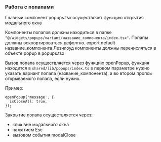 ### Работа с попапами

Главный компонент popups.tsx осуществляет функцию открытия модального окна

Компоненты попапов должны находиться в папке `"@/widgets/popups/variant/название_компонента/index.tsx"`. Попапы должны эскпортироваться дефолтно. export default название_компонента
Лезилоуд компоненты должны перечисляться в объекте popup в popups.tsx

Вызов попапа осуществляется через функцию openPopup, функция находится в `shared/lib/popups/index.ts`
в первом параметре нужно указать вариант попапа (название_компонента), а во втором пропсы открываемого попапа, если нужно.

Пример:
```
openPopup('message', {
  isCloseAll: true,
});
```

Закрытие попапа осуществляется через:
- клик вне модального окна
- нажатием Esc
- вызовом события modalClose
